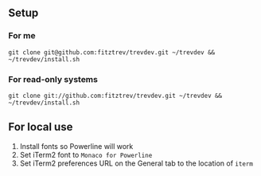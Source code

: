 ## Setup

### For me

`git clone git@github.com:fitztrev/trevdev.git ~/trevdev && ~/trevdev/install.sh`

### For read-only systems

`git clone git://github.com:fitztrev/trevdev.git ~/trevdev && ~/trevdev/install.sh`

## For local use

1. Install fonts so Powerline will work
2. Set iTerm2 font to `Monaco for Powerline`
3. Set iTerm2 preferences URL on the General tab to the location of `iterm`
